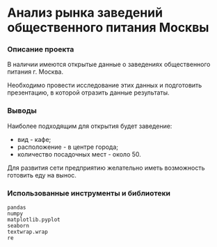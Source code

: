 # Анализ рынка заведений общественного питания Москвы
### Описание проекта

В наличии имеются открытые данные о заведениях общественного питания г. Москва.

Необходимо провести исследование этих данных и подготовить презентацию, в которой отразить данные результаты.

### Выводы
Наиболее подходящим для открытия будет заведение:
* вид - кафе;
* расположение - в центре города;
* количество посадочных мест - около 50.

Для развития сети предприятию желательно иметь возможность готовить еду на вынос.

### Использованные инструменты и библиотеки
```
pandas
numpy
matplotlib.pyplot
seaborn
textwrap.wrap
re
```
